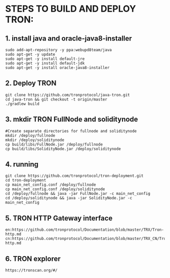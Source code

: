 # STEPS TO BUILD AND DEPLOY TRON:

## 1. install java and oracle-java8-installer
    sudo add-apt-repository -y ppa:webupd8team/java
    sudo apt-get -y update
    sudo apt-get -y install default-jre
    sudo apt-get -y install default-jdk
    sudo apt-get -y install oracle-java8-installer
    
## 2. Deploy TRON
    git clone https://github.com/tronprotocol/java-tron.git
    cd java-tron && git checkout -t origin/master
    ./gradlew build
    
## 3. mkdir TRON FullNode and soliditynode
    #Create separate directories for fullnode and soliditynode
    mkdir /deploy/fullnode
    mkdir /deploy/soliditynode
    cp build/libs/FullNode.jar /deploy/fullnode
    cp build/libs/SolidityNode.jar /deploy/soliditynode
    
## 4. running 
    git clone https://github.com/tronprotocol/tron-deployment.git
    cd tron-deployment
    cp main_net_config.conf /deploy/fullnode
    cp main_net_config.conf /deploy/soliditynode
    cd /deploy/fullnode && java -jar FullNode.jar -c main_net_config
    cd /deploy/soliditynode && java -jar SolidityNode.jar -c main_net_config
    
## 5. TRON HTTP Gateway interface
    en:https://github.com/tronprotocol/Documentation/blob/master/TRX/Tron-http.md
    cn:https://github.com/tronprotocol/Documentation/blob/master/TRX_CN/Tron-http.md
    
## 6. TRON explorer
    https://tronscan.org/#/

